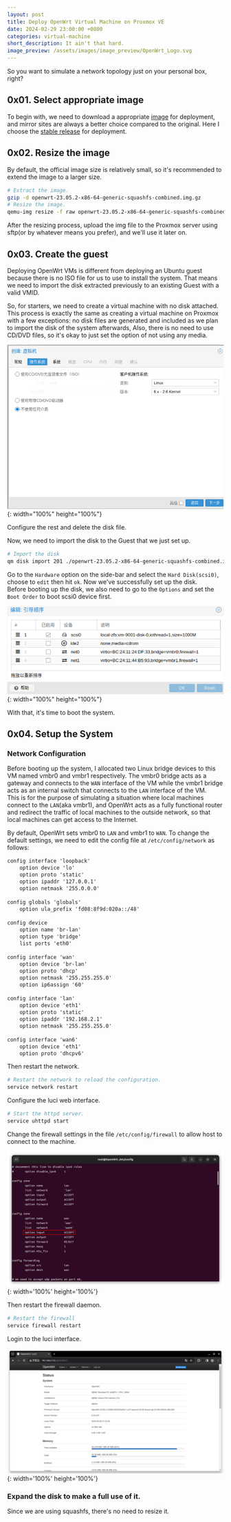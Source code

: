 ```yaml
---
layout: post
title: Deploy OpenWrt Virtual Machine on Proxmox VE
date: 2024-02-29 23:00:00 +0800
categories: virtual-machine
short_description: It ain't that hard.
image_preview: /assets/images/image_preview/OpenWrt_Logo.svg
---
```


So you want to simulate a network topology just on your personal box, right?

## 0x01. Select appropriate image

To begin with, we need to download a appropriate [image](https://mirrors.ustc.edu.cn/openwrt/) for deployment, and mirror sites are always 
a better choice compared to the original. Here I choose the [stable release](https://mirrors.ustc.edu.cn/openwrt/releases/23.05.2/targets/x86/64/openwrt-23.05.2-x86-64-generic-squashfs-combined.img.gz) for deployment.

## 0x02. Resize the image

By default, the official image size is relatively small, so it's recommended to extend the image to a larger size.

```bash
# Extract the image.
gzip -d openwrt-23.05.2-x86-64-generic-squashfs-combined.img.gz
# Resize the image.
qemu-img resize -f raw openwrt-23.05.2-x86-64-generic-squashfs-combined.img 1000M
```

After the resizing process, upload the img file to the Proxmox server using sftp(or by whatever means you prefer), and we'll
use it later on.

## 0x03. Create the guest

Deploying OpenWrt VMs is different from deploying an Ubuntu guest because there is no ISO file for us to use to install the system. That means we need to import the disk extracted previously to an existing Guest with a valid VMID.

So, for starters, we need to create a virtual machine with no disk attached. This process is exactly the same as creating a virtual machine on Proxmox with a few exceptions: no disk files are generated and included as we plan to import the disk of the system afterwards, Also, there is no need to use CD/DVD files, so it's okay to 
just set the option of not using any media.

![No media](/assets/images/posts/2/no_media.png){: width="100%" height="100%"}

Configure the rest and delete the disk file.

Now, we need to import the disk to the Guest that we just set up.

```bash
# Import the disk
qm disk import 201 ./openwrt-23.05.2-x86-64-generic-squashfs-combined.img local-zfs
```

Go to the `Hardware` option on the side-bar and select the `Hard Disk(scsi0)`, choose to `edit` then hit `ok`. Now we've successfully set up the disk.  
Before booting up the disk, we also need to go to the `Options` and set the `Boot Order` to boot scsi0 device first.

![Boot Order](/assets/images/posts/2/boot_order.png){: width="100%" height="100%"}

With that, it's time to boot the system.

## 0x04. Setup the System

### Network Configuration
Before booting up the system, I allocated two Linux bridge devices to this VM named vmbr0 and vmbr1 respectively. The vmbr0 bridge acts as a gateway 
and connects to the `WAN` interface of the VM while the vmbr1 bridge acts as an internal switch that connects to the `LAN` interface of the VM.  
This is for the purpose of simulating a situation where local machines connect to the `LAN`(aka vmbr1), and OpenWrt acts as a fully functional router and redirect
the traffic of local machines to the outside network, so that local machines can get access to the Internet.

By default, OpenWrt sets vmbr0 to `LAN` and vmbr1 to `WAN`. To change the default settings, we need to edit the config file at `/etc/config/network` as follows:

```
config interface 'loopback'
    option device 'lo'
    option proto 'static'
    option ipaddr '127.0.0.1'
    option netmask '255.0.0.0'

config globals 'globals'
    option ula_prefix 'fd08:8f9d:020a::/48'

config device
    option name 'br-lan'
    option type 'bridge'
    list ports 'eth0'

config interface 'wan'
    option device 'br-lan'
    option proto 'dhcp'
    option netmask '255.255.255.0'
    option ip6assign '60'

config interface 'lan'
    option device 'eth1'
    option proto 'static'
    option ipaddr '192.168.2.1'
    option netmask '255.255.255.0'

config interface 'wan6'
    option device 'eth1'
    option proto 'dhcpv6'
```

Then restart the network.

```bash
# Restart the network to reload the configuration.
service network restart
```

Configure the luci web interface.

```bash
# Start the httpd server.
service uhttpd start
```

Change the firewall settings in the file `/etc/config/firewall` to allow host to connect to the machine.

![firewall config](/assets/images/posts/2/firewall_config.png){: width='100%' height='100%'}

Then restart the firewall daemon.

```bash
# Restart the firewall
service firewall restart
```

Login to the luci interface.

![luci](/assets/images/posts/2/luci.png){: width='100%' height='100%'}

### Expand the disk to make a full use of it.

Since we are using squashfs, there's no need to resize it.
